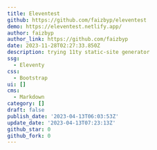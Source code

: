 ```yaml
---
title: Eleventest
github: https://github.com/faizbyp/eleventest
demo: https://eleventest.netlify.app/
author: faizbyp
author_link: https://github.com/faizbyp
date: 2023-11-28T02:27:33.850Z
description: trying 11ty static-site generator
ssg:
  - Eleventy
css:
  - Bootstrap
ui: []
cms:
  - Markdown
category: []
draft: false
publish_date: '2023-04-13T06:03:53Z'
update_date: '2023-04-13T07:23:13Z'
github_star: 0
github_fork: 0
---
```

